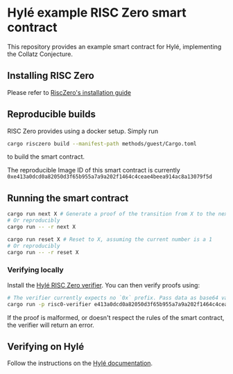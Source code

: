# Hylé example RISC Zero smart contract

This repository provides an example smart contract for Hylé, implementing the Collatz Conjecture.

## Installing RISC Zero

Please refer to [RiscZero's installation guide](https://dev.risczero.com/api/zkvm/install)

## Reproducible builds

RISC Zero provides using a docker setup. Simply run

```bash
cargo risczero build --manifest-path methods/guest/Cargo.toml
```

to build the smart contract.

The reproducible Image ID of this smart contract is currently `0xe413a0dcd0a82050d3f65b955a7a9a202f1464c4ceae4beea914ac8a13079f5d`

## Running the smart contract

```bash
cargo run next X # Generate a proof of the transition from X to the next number in the collatz conjecture
# Or reproducibly
cargo run -- -r next X
```

```bash
cargo run reset X # Reset to X, assuming the current number is a 1
# Or reproducibly
cargo run -- -r reset X
```

### Verifying locally

Install the [Hylé RISC Zero verifier](https://github.com/Hyle-org/hyle).
You can then verify proofs using:

```sh
# The verifier currently expects no `0x` prefix. Pass data as base64 values.
cargo run -p risc0-verifier e413a0dcd0a82050d3f65b955a7a9a202f1464c4ceae4beea914ac8a13079f5d [path_to_proof] [initial_state] [final_state]
```

If the proof is malformed, or doesn't respect the rules of the smart contract, the verifier will return an error.

## Verifying on Hylé

Follow the instructions on the [Hylé documentation](https://docs.hyle.org).
